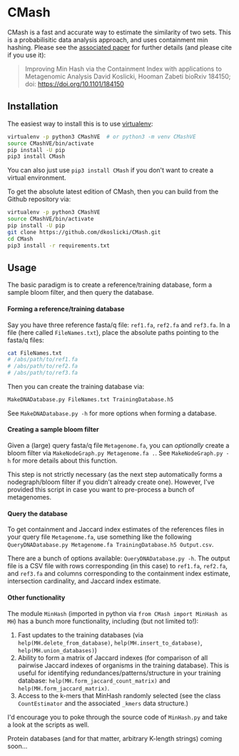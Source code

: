 # CMash
CMash is a fast and accurate way to estimate the similarity of two sets. This is a probabilisitic data analysis approach, and uses containment min hashing. Please see the [associated paper](http://www.biorxiv.org/content/early/2017/09/04/184150) for further details (and please cite if you use it):
>Improving Min Hash via the Containment Index with applications to Metagenomic Analysis
>David Koslicki, Hooman Zabeti
>bioRxiv 184150; doi: https://doi.org/10.1101/184150

## Installation
The easiest way to install this is to use [virtualenv](https://virtualenv.pypa.io/en/stable/):
```bash
virtualenv -p python3 CMashVE  # or python3 -m venv CMashVE
source CMashVE/bin/activate
pip install -U pip
pip3 install CMash
```
You can also just use ``pip3 install CMash`` if you don't want to create a virtual environment.

To get the absolute latest edition of CMash, then you can build from the Github repository via:
```bash
virtualenv -p python3 CMashVE
source CMashVE/bin/activate
pip install -U pip
git clone https://github.com/dkoslicki/CMash.git
cd CMash
pip3 install -r requirements.txt
```
## Usage
The basic paradigm is to create a reference/training database, form a sample bloom filter, and then query the database.

#### Forming a reference/training database
Say you have three reference fasta/q file: ``ref1.fa``, ``ref2.fa`` and ``ref3.fa``. In a file (here called ``FileNames.txt``), place the absolute paths pointing to the fasta/q files:
```bash
cat FileNames.txt
# /abs/path/to/ref1.fa
# /abs/path/to/ref2.fa
# /abs/path/to/ref3.fa
```
Then you can create the training database via:
```bash
MakeDNADatabase.py FileNames.txt TrainingDatabase.h5
```
See ``MakeDNADatabase.py -h`` for more options when forming a database.

#### Creating a sample bloom filter
Given a (large) query fasta/q file ``Metagenome.fa``, you can *optionally* create a bloom filter via ``MakeNodeGraph.py Metagenome.fa .``. 
See ``MakeNodeGraph.py -h`` for more details about this function.

This step is not strictly necessary (as the next step automatically forms a nodegraph/bloom filter if you didn't already create one). 
However, I've provided this script in case you want to pre-process a bunch of metagenomes.

#### Query the database
To get containment and Jaccard index estimates of the references files in your query file ``Metagenome.fa``, use something like the following ``QueryDNADatabase.py Metagenome.fa TrainingDatabase.h5 Output.csv``.

There are a bunch of options available: ``QueryDNADatabase.py -h``. The output file is a CSV file with rows corresponding (in this case) to ``ref1.fa``, ``ref2.fa``, and ``ref3.fa`` and columns corresponding to the containment index estimate, intersection cardinality, and Jaccard index estimate.

#### Other functionality
The module ``MinHash`` (imported in python via ``from CMash import MinHash as MH``) has a bunch more functionality, including (but not limited to!):
1. Fast updates to the training databases (via ``help(MH.delete_from_database)``, ``help(MH.insert_to_database)``, ``help(MH.union_databases)``)
2. Ability to form a matrix of Jaccard indexes (for comparison of all pairwise Jaccard indexes of organisms in the training database). This is useful for identifying redundances/patterns/structure in your training database: ``help(MH.form_jaccard_count_matrix)`` and ``help(MH.form_jaccard_matrix)``.
3. Access to the k-mers that MinHash randomly selected (see the class ``CountEstimator`` and the associated ``_kmers`` data structure.)

I'd encourage you to poke through the source code of ``MinHash.py`` and take a look at the scripts as well.

Protein databases (and for that matter, arbitrary K-length strings) coming soon...
